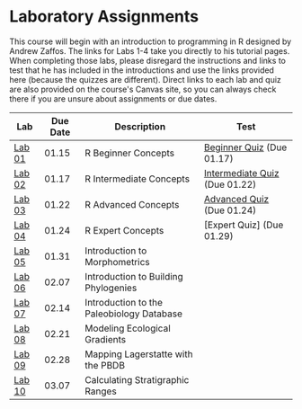 # Laboratory Assignments

This course will begin with an introduction to programming in R designed by Andrew Zaffos. The links for Labs 1-4 take you directly to his tutorial pages. When completing those labs, please disregard the instructions and links to test that he has included in the introductions and use the links provided here (because the quizzes are different). Direct links to each lab and quiz are also provided on the course's Canvas site, so you can always check there if you are unsure about assignments or due dates.

Lab | Due Date | Description | Test
--- | -------- | ----------- | ----
[Lab 01](https://github.com/aazaff/startLearn.R/blob/master/beginnerConcepts.md) | 01.15 | R Beginner Concepts | [Beginner Quiz](/Labs/Tests/BeginnerQuiz.md) (Due 01.17)
[Lab 02](https://github.com/aazaff/startLearn.R/blob/master/intermediateConcepts.md) | 01.17 | R Intermediate Concepts | [Intermediate Quiz](/Labs/Tests/IntermediateQuiz.md) (Due 01.22)
[Lab 03](https://github.com/aazaff/startLearn.R/blob/master/advancedConcepts.md) | 01.22 | R Advanced Concepts | [Advanced Quiz](/Labs/Tests/AdvancedQuiz.md) (Due 01.24)
[Lab 04](https://github.com/aazaff/startLearn.R/blob/master/expertConcepts.md) | 01.24 | R Expert Concepts | [Expert Quiz] (Due 01.29)
[Lab 05](/Labs/Lab05.md) | 01.31 | Introduction to Morphometrics
[Lab 06](/Labs/Lab06.md) | 02.07 | Introduction to Building Phylogenies
[Lab 07](/Labs/Lab07.md) | 02.14 | Introduction to the Paleobiology Database
[Lab 08](/Labs/Lab08.md) | 02.21 | Modeling Ecological Gradients
[Lab 09](/Labs/Lab09.md) | 02.28 | Mapping Lagerstatte with the PBDB
[Lab 10](/Labs/Lab10.md) | 03.07 | Calculating Stratigraphic Ranges
